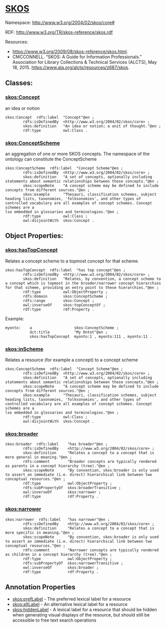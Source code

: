 

# [SKOS](https://www.w3.org/TR/2009/NOTE-skos-primer-20090818/)
Namespace: http://www.w3.org/2004/02/skos/core#

RDF: http://www.w3.org/TR/skos-reference/skos.rdf

Resources:
* https://www.w3.org/2009/08/skos-reference/skos.html.
* CMCCONNELL. “SKOS: A Guide for Information Professionals.”  Association for Library Collections & Technical Services (ALCTS), May 18, 2015. https://www.ala.org/alcts/resources/z687/skos.


## Classes:

### [skos:Concept](https://www.w3.org/TR/skos-reference/#Concept)
an idea or notion 
```ttl
skos:Concept  rdfs:label  "Concept"@en ;
        rdfs:isDefinedBy  <http://www.w3.org/2004/02/skos/core> ;
        skos:definition   "An idea or notion; a unit of thought."@en ;
        rdf:type          owl:Class .
```

### [skos:ConceptScheme](https://www.w3.org/TR/skos-reference/#ConceptScheme)
an aggregation of one or more SKOS concepts. The namespace of the ontology can constitute the ConceptScheme

```ttl
skos:ConceptScheme  rdfs:label  "Concept Scheme"@en ;
        rdfs:isDefinedBy  <http://www.w3.org/2004/02/skos/core> ;
        skos:definition   "A set of concepts, optionally including statements about semantic relationships between those concepts."@en ;
        skos:scopeNote    "A concept scheme may be defined to include concepts from different sources."@en ;
        skos:example      "Thesauri, classification schemes, subject heading lists, taxonomies, 'folksonomies', and other types of controlled vocabulary are all examples of concept schemes. Concept schemes are a
lso embedded in glossaries and terminologies."@en ;
        rdf:type          owl:Class ;
        owl:disjointWith  skos:Concept .
```

## Object Properties:

### [skos:hasTopConcept](https://www.w3.org/TR/skos-reference/#hasTopConcept)
Relates a concept scheme to a topmost concept for that scheme.

```ttl
skos:hasTopConcept  rdfs:label  "has top concept"@en ;
        rdfs:isDefinedBy  <http://www.w3.org/2004/02/skos/core> ;
        skos:definition   "Relates, by convention, a concept scheme to a concept which is topmost in the broader/narrower concept hierarchies for that scheme, providing an entry point to these hierarchies."@en ;
        rdf:type          owl:ObjectProperty ;
        rdfs:domain       skos:ConceptScheme ;
        rdfs:range        skos:Concept ;
        owl:inverseOf     skos:topConceptOf ;
        rdf:type          rdf:Property .
``` 

Example:
```ttl
myonto:    a                   skos:ConceptScheme ;
           dct:title           "My Ontot"@en ;
           skos:hasTopConcept  myonto:1 , myonto:111 , myonto:11 .        
```  

### [skos:inScheme](https://www.w3.org/TR/skos-reference/#inScheme)

Relates a resource (for example a concept) to a concept scheme

```ttl
skos:ConceptScheme  rdfs:label  "Concept Scheme"@en ;
        rdfs:isDefinedBy  <http://www.w3.org/2004/02/skos/core> ;
        skos:definition   "A set of concepts, optionally including statements about semantic relationships between those concepts."@en ;
        skos:scopeNote    "A concept scheme may be defined to include concepts from different sources."@en ;
        skos:example      "Thesauri, classification schemes, subject heading lists, taxonomies, 'folksonomies', and other types of controlled vocabulary are all examples of concept schemes. Concept schemes are a
lso embedded in glossaries and terminologies."@en ;
        rdf:type          owl:Class ;
        owl:disjointWith  skos:Concept .
```

### [skos:broader](https://www.w3.org/TR/skos-reference/#broader)

```ttl
skos:broader  rdfs:label    "has broader"@en ;
        rdfs:isDefinedBy    <http://www.w3.org/2004/02/skos/core> ;
        skos:definition     "Relates a concept to a concept that is more general in meaning."@en ;
        rdfs:comment        "Broader concepts are typically rendered as parents in a concept hierarchy (tree)."@en ;
        skos:scopeNote      "By convention, skos:broader is only used to assert an immediate (i.e. direct) hierarchical link between two conceptual resources."@en ;
        rdf:type            owl:ObjectProperty ;
        rdfs:subPropertyOf  skos:broaderTransitive ;
        owl:inverseOf       skos:narrower ;
        rdf:type            rdf:Property .
``` 


### [skos:narrower](https://www.w3.org/TR/skos-reference/#narrower)

```ttl
skos:narrower  rdfs:label   "has narrower"@en ;
        rdfs:isDefinedBy    <http://www.w3.org/2004/02/skos/core> ;
        skos:definition     "Relates a concept to a concept that is more specific in meaning."@en ;
        skos:scopeNote      "By convention, skos:broader is only used to assert an immediate (i.e. direct) hierarchical link between two conceptual resources."@en ;
        rdfs:comment        "Narrower concepts are typically rendered as children in a concept hierarchy (tree)."@en ;
        rdf:type            owl:ObjectProperty ;
        rdfs:subPropertyOf  skos:narrowerTransitive ;
        owl:inverseOf       skos:broader ;
        rdf:type            rdf:Property .
```


## Annotation Properties
* [skos:prefLabel](https://www.w3.org/TR/skos-reference/#prefLabel) - The preferred lexical label for a resource
* [skos:altLabel](https://www.w3.org/TR/skos-reference/#altLabel) - An alternative lexical label for a resource
* [skos:hiddenLabel](https://www.w3.org/TR/skos-reference/#hiddenLabel) - A lexical label for a resource that should be hidden when generating visual displays of the resource, but should still be accessible to free text search operations

